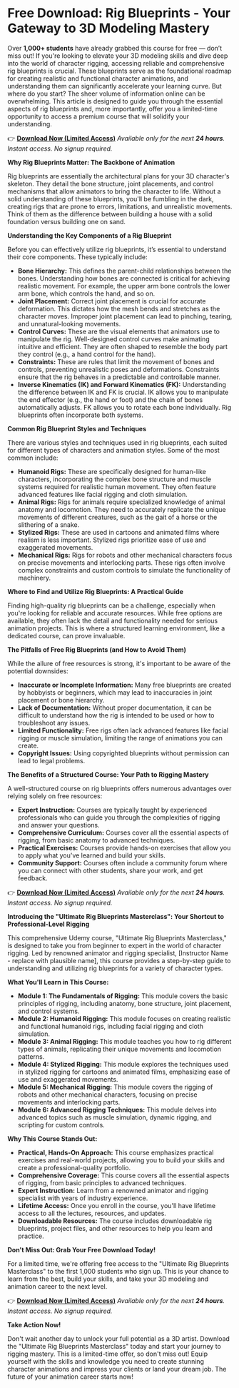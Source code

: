 # Free Download: Rig Blueprints - Your Gateway to 3D Modeling Mastery

Over **1,000+ students** have already grabbed this course for free — don’t miss out! If you're looking to elevate your 3D modeling skills and dive deep into the world of character rigging, accessing reliable and comprehensive rig blueprints is crucial. These blueprints serve as the foundational roadmap for creating realistic and functional character animations, and understanding them can significantly accelerate your learning curve.  But where do you start? The sheer volume of information online can be overwhelming. This article is designed to guide you through the essential aspects of rig blueprints and, more importantly, offer you a limited-time opportunity to access a premium course that will solidify your understanding.

👉 [**Download Now (Limited Access)**](https://udemywork.com/rig-blueprints)
_Available only for the next **24 hours**. Instant access. No signup required._

**Why Rig Blueprints Matter: The Backbone of Animation**

Rig blueprints are essentially the architectural plans for your 3D character's skeleton. They detail the bone structure, joint placements, and control mechanisms that allow animators to bring the character to life. Without a solid understanding of these blueprints, you'll be fumbling in the dark, creating rigs that are prone to errors, limitations, and unrealistic movements. Think of them as the difference between building a house with a solid foundation versus building one on sand.

**Understanding the Key Components of a Rig Blueprint**

Before you can effectively utilize rig blueprints, it’s essential to understand their core components. These typically include:

*   **Bone Hierarchy:** This defines the parent-child relationships between the bones.  Understanding how bones are connected is critical for achieving realistic movement. For example, the upper arm bone controls the lower arm bone, which controls the hand, and so on.
*   **Joint Placement:** Correct joint placement is crucial for accurate deformation. This dictates how the mesh bends and stretches as the character moves. Improper joint placement can lead to pinching, tearing, and unnatural-looking movements.
*   **Control Curves:** These are the visual elements that animators use to manipulate the rig.  Well-designed control curves make animating intuitive and efficient. They are often shaped to resemble the body part they control (e.g., a hand control for the hand).
*   **Constraints:** These are rules that limit the movement of bones and controls, preventing unrealistic poses and deformations.  Constraints ensure that the rig behaves in a predictable and controllable manner.
*   **Inverse Kinematics (IK) and Forward Kinematics (FK):** Understanding the difference between IK and FK is crucial. IK allows you to manipulate the end effector (e.g., the hand or foot) and the chain of bones automatically adjusts. FK allows you to rotate each bone individually. Rig blueprints often incorporate both systems.

**Common Rig Blueprint Styles and Techniques**

There are various styles and techniques used in rig blueprints, each suited for different types of characters and animation styles. Some of the most common include:

*   **Humanoid Rigs:** These are specifically designed for human-like characters, incorporating the complex bone structure and muscle systems required for realistic human movement. They often feature advanced features like facial rigging and cloth simulation.
*   **Animal Rigs:**  Rigs for animals require specialized knowledge of animal anatomy and locomotion. They need to accurately replicate the unique movements of different creatures, such as the gait of a horse or the slithering of a snake.
*   **Stylized Rigs:** These are used in cartoons and animated films where realism is less important. Stylized rigs prioritize ease of use and exaggerated movements.
*   **Mechanical Rigs:** Rigs for robots and other mechanical characters focus on precise movements and interlocking parts. These rigs often involve complex constraints and custom controls to simulate the functionality of machinery.

**Where to Find and Utilize Rig Blueprints: A Practical Guide**

Finding high-quality rig blueprints can be a challenge, especially when you're looking for reliable and accurate resources. While free options are available, they often lack the detail and functionality needed for serious animation projects. This is where a structured learning environment, like a dedicated course, can prove invaluable.

**The Pitfalls of Free Rig Blueprints (and How to Avoid Them)**

While the allure of free resources is strong, it's important to be aware of the potential downsides:

*   **Inaccurate or Incomplete Information:** Many free blueprints are created by hobbyists or beginners, which may lead to inaccuracies in joint placement or bone hierarchy.
*   **Lack of Documentation:** Without proper documentation, it can be difficult to understand how the rig is intended to be used or how to troubleshoot any issues.
*   **Limited Functionality:** Free rigs often lack advanced features like facial rigging or muscle simulation, limiting the range of animations you can create.
*   **Copyright Issues:** Using copyrighted blueprints without permission can lead to legal problems.

**The Benefits of a Structured Course: Your Path to Rigging Mastery**

A well-structured course on rig blueprints offers numerous advantages over relying solely on free resources:

*   **Expert Instruction:** Courses are typically taught by experienced professionals who can guide you through the complexities of rigging and answer your questions.
*   **Comprehensive Curriculum:** Courses cover all the essential aspects of rigging, from basic anatomy to advanced techniques.
*   **Practical Exercises:** Courses provide hands-on exercises that allow you to apply what you've learned and build your skills.
*   **Community Support:** Courses often include a community forum where you can connect with other students, share your work, and get feedback.

👉 [**Download Now (Limited Access)**](https://udemywork.com/rig-blueprints)
_Available only for the next **24 hours**. Instant access. No signup required._

**Introducing the "Ultimate Rig Blueprints Masterclass": Your Shortcut to Professional-Level Rigging**

This comprehensive Udemy course, "Ultimate Rig Blueprints Masterclass," is designed to take you from beginner to expert in the world of character rigging. Led by renowned animator and rigging specialist, [Instructor Name - replace with plausible name], this course provides a step-by-step guide to understanding and utilizing rig blueprints for a variety of character types.

**What You'll Learn in This Course:**

*   **Module 1: The Fundamentals of Rigging:** This module covers the basic principles of rigging, including anatomy, bone structure, joint placement, and control systems.
*   **Module 2: Humanoid Rigging:** This module focuses on creating realistic and functional humanoid rigs, including facial rigging and cloth simulation.
*   **Module 3: Animal Rigging:** This module teaches you how to rig different types of animals, replicating their unique movements and locomotion patterns.
*   **Module 4: Stylized Rigging:** This module explores the techniques used in stylized rigging for cartoons and animated films, emphasizing ease of use and exaggerated movements.
*   **Module 5: Mechanical Rigging:** This module covers the rigging of robots and other mechanical characters, focusing on precise movements and interlocking parts.
*   **Module 6: Advanced Rigging Techniques:** This module delves into advanced topics such as muscle simulation, dynamic rigging, and scripting for custom controls.

**Why This Course Stands Out:**

*   **Practical, Hands-On Approach:** This course emphasizes practical exercises and real-world projects, allowing you to build your skills and create a professional-quality portfolio.
*   **Comprehensive Coverage:** This course covers all the essential aspects of rigging, from basic principles to advanced techniques.
*   **Expert Instruction:** Learn from a renowned animator and rigging specialist with years of industry experience.
*   **Lifetime Access:** Once you enroll in the course, you'll have lifetime access to all the lectures, resources, and updates.
*   **Downloadable Resources:** The course includes downloadable rig blueprints, project files, and other resources to help you learn and practice.

**Don't Miss Out: Grab Your Free Download Today!**

For a limited time, we're offering free access to the "Ultimate Rig Blueprints Masterclass" to the first 1,000 students who sign up. This is your chance to learn from the best, build your skills, and take your 3D modeling and animation career to the next level.

👉 [**Download Now (Limited Access)**](https://udemywork.com/rig-blueprints)
_Available only for the next **24 hours**. Instant access. No signup required._

**Take Action Now!**

Don't wait another day to unlock your full potential as a 3D artist. Download the "Ultimate Rig Blueprints Masterclass" today and start your journey to rigging mastery. This is a limited-time offer, so don't miss out! Equip yourself with the skills and knowledge you need to create stunning character animations and impress your clients or land your dream job. The future of your animation career starts now!
